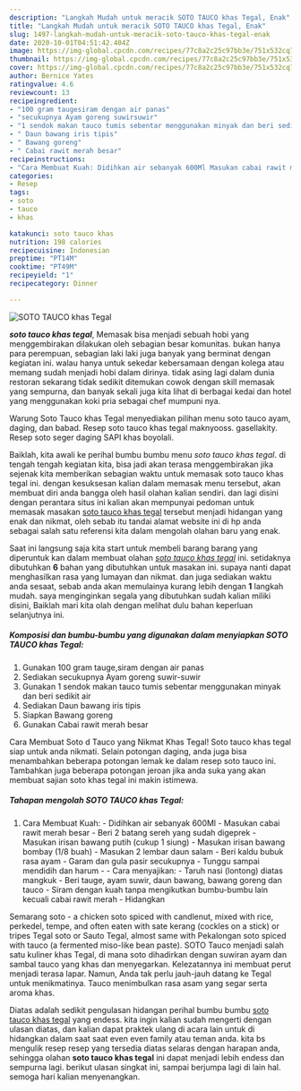 ```yaml
---
description: "Langkah Mudah untuk meracik SOTO TAUCO khas Tegal, Enak"
title: "Langkah Mudah untuk meracik SOTO TAUCO khas Tegal, Enak"
slug: 1497-langkah-mudah-untuk-meracik-soto-tauco-khas-tegal-enak
date: 2020-10-01T04:51:42.404Z
image: https://img-global.cpcdn.com/recipes/77c8a2c25c97bb3e/751x532cq70/soto-tauco-khas-tegal-foto-resep-utama.jpg
thumbnail: https://img-global.cpcdn.com/recipes/77c8a2c25c97bb3e/751x532cq70/soto-tauco-khas-tegal-foto-resep-utama.jpg
cover: https://img-global.cpcdn.com/recipes/77c8a2c25c97bb3e/751x532cq70/soto-tauco-khas-tegal-foto-resep-utama.jpg
author: Bernice Yates
ratingvalue: 4.6
reviewcount: 13
recipeingredient:
- "100 gram taugesiram dengan air panas"
- "secukupnya Ayam goreng suwirsuwir"
- "1 sendok makan tauco tumis sebentar menggunakan minyak dan beri sedikit air"
- " Daun bawang iris tipis"
- " Bawang goreng"
- " Cabai rawit merah besar"
recipeinstructions:
- "Cara Membuat Kuah: Didihkan air sebanyak 600Ml Masukan cabai rawit merah besar Beri 2 batang sereh yang sudah digeprek Masukan irisan bawang putih (cukup 1 siung) Masukan irisan bawang bombay (1/8 buah) Masukan 2 lembar daun salam Beri kaldu bubuk rasa ayam Garam dan gula pasir secukupnya Tunggu sampai mendidih dan harum  Cara menyajikan: Taruh nasi (lontong) diatas mangkuk Beri tauge, ayam suwir, daun bawang, bawang goreng dan tauco Siram dengan kuah tanpa mengikutkan bumbu-bumbu lain kecuali cabai rawit merah Hidangkan"
categories:
- Resep
tags:
- soto
- tauco
- khas

katakunci: soto tauco khas 
nutrition: 198 calories
recipecuisine: Indonesian
preptime: "PT14M"
cooktime: "PT49M"
recipeyield: "1"
recipecategory: Dinner

---
```



![SOTO TAUCO khas Tegal](https://img-global.cpcdn.com/recipes/77c8a2c25c97bb3e/751x532cq70/soto-tauco-khas-tegal-foto-resep-utama.jpg)

<b><i>soto tauco khas tegal</i></b>, Memasak bisa menjadi sebuah hobi yang menggembirakan dilakukan oleh sebagian besar komunitas. bukan hanya para perempuan, sebagian laki laki juga banyak yang berminat dengan kegiatan ini. walau hanya untuk sekedar kebersamaan dengan kolega atau memang sudah menjadi hobi dalam dirinya. tidak asing lagi dalam dunia restoran sekarang tidak sedikit ditemukan cowok dengan skill memasak yang sempurna, dan banyak sekali juga kita lihat di berbagai kedai dan hotel yang menggunakan koki pria sebagai chef mumpuni nya.

Warung Soto Tauco khas Tegal menyediakan pilihan menu soto tauco ayam, daging, dan babad. Resep soto tauco khas tegal maknyooss. gasellakity. Resep soto seger daging SAPI khas boyolali.

Baiklah, kita awali ke perihal bumbu bumbu menu <i>soto tauco khas tegal</i>. di tengah tengah kegiatan kita, bisa jadi akan terasa menggembirakan jika sejenak kita memberikan sebagian waktu untuk memasak soto tauco khas tegal ini. dengan kesuksesan kalian dalam memasak menu tersebut, akan membuat diri anda bangga oleh hasil olahan kalian sendiri. dan lagi disini dengan perantara situs ini kalian akan mempunyai pedoman untuk memasak masakan <u>soto tauco khas tegal</u> tersebut menjadi hidangan yang enak dan nikmat, oleh sebab itu tandai alamat website ini di hp anda sebagai salah satu referensi kita dalam mengolah olahan baru yang enak.


Saat ini langsung saja kita start untuk membeli barang barang yang diperuntuk kan dalam membuat olahan <u><i>soto tauco khas tegal</i></u> ini. setidaknya dibutuhkan <b>6</b> bahan yang dibutuhkan untuk masakan ini. supaya nanti dapat menghasilkan rasa yang lumayan dan nikmat. dan juga sediakan waktu anda sesaat, sebab anda akan memulainya kurang lebih dengan <b>1</b> langkah mudah. saya menginginkan segala yang dibutuhkan sudah kalian miliki disini, Baiklah mari kita olah dengan melihat dulu bahan keperluan selanjutnya ini.

<!--inarticleads1-->

##### Komposisi dan bumbu-bumbu yang digunakan dalam menyiapkan SOTO TAUCO khas Tegal:

1. Gunakan 100 gram tauge,siram dengan air panas
1. Sediakan secukupnya Ayam goreng suwir-suwir
1. Gunakan 1 sendok makan tauco tumis sebentar menggunakan minyak dan beri sedikit air
1. Sediakan  Daun bawang iris tipis
1. Siapkan  Bawang goreng
1. Gunakan  Cabai rawit merah besar


Cara Membuat Soto d Tauco yang Nikmat Khas Tegal! Soto tauco khas tegal siap untuk anda nikmati. Selain potongan daging, anda juga bisa menambahkan beberapa potongan lemak ke dalam resep soto tauco ini. Tambahkan juga beberapa potongan jeroan jika anda suka yang akan membuat sajian soto khas tegal ini makin istimewa. 

<!--inarticleads2-->

##### Tahapan mengolah SOTO TAUCO khas Tegal:

1. Cara Membuat Kuah: - Didihkan air sebanyak 600Ml - Masukan cabai rawit merah besar - Beri 2 batang sereh yang sudah digeprek - Masukan irisan bawang putih (cukup 1 siung) - Masukan irisan bawang bombay (1/8 buah) - Masukan 2 lembar daun salam - Beri kaldu bubuk rasa ayam - Garam dan gula pasir secukupnya - Tunggu sampai mendidih dan harum -  - Cara menyajikan: - Taruh nasi (lontong) diatas mangkuk - Beri tauge, ayam suwir, daun bawang, bawang goreng dan tauco - Siram dengan kuah tanpa mengikutkan bumbu-bumbu lain kecuali cabai rawit merah - Hidangkan


Semarang soto - a chicken soto spiced with candlenut, mixed with rice, perkedel, tempe, and often eaten with sate kerang (cockles on a stick) or tripes Tegal soto or Sauto Tegal, almost same with Pekalongan soto spiced with tauco (a fermented miso-like bean paste). SOTO Tauco menjadi salah satu kuliner khas Tegal, di mana soto dihadirkan dengan suwiran ayam dan sambal tauco yang khas dan menyegarkan. Kelezatannya ini membuat perut menjadi terasa lapar. Namun, Anda tak perlu jauh-jauh datang ke Tegal untuk menikmatinya. Tauco menimbulkan rasa asam yang segar serta aroma khas. 

Diatas adalah sedikit pengulasan hidangan perihal bumbu bumbu <u>soto tauco khas tegal</u> yang endess. kita ingin kalian sudah mengerti dengan ulasan diatas, dan kalian dapat praktek ulang di acara lain untuk di hidangkan dalam saat saat even even family atau teman anda. kita bs mengulik resep resep yang tersedia diatas selaras dengan harapan anda, sehingga olahan <b>soto tauco khas tegal</b> ini dapat menjadi lebih endess dan sempurna lagi. berikut ulasan singkat ini, sampai berjumpa lagi di lain hal. semoga hari kalian menyenangkan.
